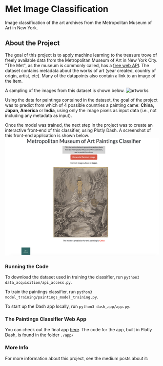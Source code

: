 # Met Image Classification
Image classification of the art archives from the Metropolitan Museum of Art in New York.

## About the Project
The goal of this project is to apply machine learning to the treasure trove of freely available data from the Metropolitan Museum of Art in New York City. "The Met", as the museum is commonly called, has a [free web API](https://metmuseum.github.io). The dataset contains metadata about the works of art (year created, country of origin, artist, etc). Many of the datapoints also contain a link to an image of the item.

A sampling of the images from this dataset is shown below.
![artworks](./assets/ALL_items_grid_4.png)

Using the data for paintings contained in the dataset, the goal of the project was to predict from which of 4 possible countries a painting came: **China, Japan, America** or **India**, using only the image pixels as input data (i.e., not including any metadata as input).

Once the model was trained, the next step in the project was to create an interactive front-end of this classifier, using Plotly Dash. A screenshot of this front-end application is shown below.
![app](./assets/app.png)

### Running the Code
To download the dataset used in training the classifier, run `python3 data_acquisition/api_access.py`.

To train the paintings classifier, run `python3 model_training/paintings_model_training.py`.

To start up the Dash app locally, run `python3 dash_app/app.py`.

### The Paintings Classifier Web App
You can check out the final app [here](https://met-paintings-classifier.herokuapp.com).
The code for the app, built in Plotly Dash, is found in the folder `./app/`

### More Info
For more information about this project, see the medium posts about it:
